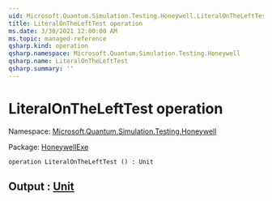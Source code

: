 ```yaml
---
uid: Microsoft.Quantum.Simulation.Testing.Honeywell.LiteralOnTheLeftTest
title: LiteralOnTheLeftTest operation
ms.date: 3/30/2021 12:00:00 AM
ms.topic: managed-reference
qsharp.kind: operation
qsharp.namespace: Microsoft.Quantum.Simulation.Testing.Honeywell
qsharp.name: LiteralOnTheLeftTest
qsharp.summary: ''
---
```


# LiteralOnTheLeftTest operation

Namespace: [Microsoft.Quantum.Simulation.Testing.Honeywell](xref:Microsoft.Quantum.Simulation.Testing.Honeywell)

Package: [HoneywellExe](https://nuget.org/packages/HoneywellExe)




```qsharp
operation LiteralOnTheLeftTest () : Unit
```


## Output : [Unit](xref:microsoft.quantum.lang-ref.unit)

